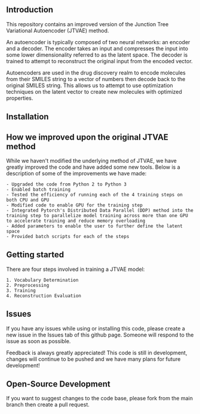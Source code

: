 ## Introduction
This repository contains an improved version of the Junction Tree Variational Autoencoder (JTVAE) method. 

An autoencoder is typically composed of two neural networks: an encoder and a decoder. The encoder takes an input and compresses the input into some lower dimensionality referred to as the latent space. The decoder is trained to attempt to reconstruct the original input from the encoded vector.

Autoencoders are used in the drug discovery realm to encode molecules from their SMILES string to a vector of numbers then decode back to the original SMILES string. This allows us to attempt to use optimization techniques on the latent vector to create new molecules with optimized properties.

## Installation


## How we improved upon the original JTVAE method
While we haven't modified the underlying method of JTVAE, we have greatly improved the code and have added some new tools. Below is a description of some of the improvements we have made:

```
- Upgraded the code from Python 2 to Python 3
- Enabled batch training
- Tested the efficiency of running each of the 4 training steps on both CPU and GPU
- Modified code to enable GPU for the training step
- Integrated Pytorch's Distributed Data Parallel (DDP) method into the training step to parallelize model training across more than one GPU to accelerate training and reduce memory overloading
- Added parameters to enable the user to further define the latent space
- Provided batch scripts for each of the steps
```

## Getting started
There are four steps involved in training a JTVAE model:

```
1. Vocabulary Determination
2. Preprocessing
3. Training
4. Reconstruction Evaluation
```

## Issues
If you have any issues while using or installing this code, please create a new issue in the Issues tab of this github page. Someone will respond to the issue as soon as possible.

Feedback is always greatly appreciated! This code is still in development, changes will continue to be pushed and we have many plans for future development!

## Open-Source Development
If you want to suggest changes to the code base, please fork from the main branch then create a pull request. 

